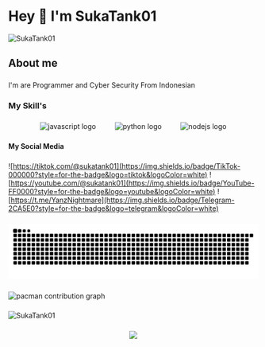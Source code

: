 <h1 align="left">Hey 👋 I'm SukaTank01</h1>

![SukaTank01](video/kurumi.gif)

<h2 align="left">About me</h2>

###

<p align="left">I'm are Programmer and Cyber Security From Indonesian</p>

###

<h3 align="left">My Skill's</h3>

###

<div align="center">
  <img src="https://cdn.jsdelivr.net/gh/devicons/devicon/icons/javascript/javascript-original.svg" height="40" alt="javascript logo"  />
  <img width="30" />
  <img src="https://cdn.jsdelivr.net/gh/devicons/devicon/icons/python/python-original.svg" height="40" alt="python logo"  />
  <img width="30" />
  <img src="https://cdn.jsdelivr.net/gh/devicons/devicon/icons/nodejs/nodejs-original.svg" height="40" alt="nodejs logo"  />
</div>

###

<h4 align="left">My Social Media</h4>

###

![https://tiktok.com/@sukatank01](https://img.shields.io/badge/TikTok-000000?style=for-the-badge&logo=tiktok&logoColor=white) ![https://youtube.com/@sukatank01](https://img.shields.io/badge/YouTube-FF0000?style=for-the-badge&logo=youtube&logoColor=white) ![https://t.me/YanzNightmare](https://img.shields.io/badge/Telegram-2CA5E0?style=for-the-badge&logo=telegram&logoColor=white)

###

<img src="https://raw.githubusercontent.com/SukaTank01/SukaTank01/output/snake.svg" alt="Snake animation" />

###

<picture>
  <source media="(prefers-color-scheme: dark)" srcset="https://raw.githubusercontent.com/SukaTank01/SukaTank01/output/pacman-contribution-graph-dark.svg">
  <source media="(prefers-color-scheme: light)" srcset="https://raw.githubusercontent.com/SukaTank01/SukaTank01/output/pacman-contribution-graph.svg">
  <img alt="pacman contribution graph" src="https://raw.githubusercontent.com/SukaTank01/SukaTank01/output/pacman-contribution-graph.svg">
</picture>

###

![SukaTank01](https://spotify-recently-played-readme.vercel.app/api?user=31i3lo4wxhmbxab6qwaj3vaerf3y&count={count})

###

<div align="center">
  <img src="https://profile-counter.glitch.me/SukaTank01/count.svg?"  />
</div>

###
